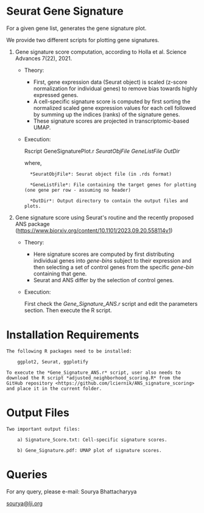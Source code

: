 Seurat Gene Signature
======================

For a given gene list, generates the gene signature plot.

We provide two different scripts for plotting gene signatures.

1. Gene signature score computation, according to Holla et al. Science Advances 7(22), 2021.

	- Theory: 

		- First, gene expression data (Seurat object) is scaled (z-score normalization for individual genes) to remove bias towards highly expressed genes.
		- A cell-specific signature score is computed by first sorting the normalized scaled gene expression values for each cell followed by summing up the indices (ranks) of the signature genes.
		- These signature scores are projected in transcriptomic-based UMAP.

	- Execution:

		Rscript GeneSignaturePlot.r *SeuratObjFile* *GeneListFile* *OutDir*

		where,

			*SeuratObjFile*: Seurat object file (in .rds format)

			*GeneListFile*: File containing the target genes for plotting (one gene per row - assuming no header)

			*OutDir*: Output directory to contain the output files and plots.

2. Gene signature score using Seurat's routine and the recently proposed ANS package (https://www.biorxiv.org/content/10.1101/2023.09.20.558114v1)

	- Theory:

		- Here signature scores are computed by first distributing individual genes into *gene-bins* subject to their expression and then selecting a set of control genes from the specific *gene-bin* containing that gene.
		- Seurat and ANS differ by the selection of control genes.

	- Execution:

		First check the *Gene_Signature_ANS.r* script and edit the parameters section. Then execute the R script.

Installation Requirements
============================

	The following R packages need to be installed:

		ggplot2, Seurat, ggplotify

	To execute the *Gene_Signature_ANS.r* script, user also needs to download the R script *adjusted_neighborhood_scoring.R* from the GitHub repository <https://github.com/lciernik/ANS_signature_scoring> and place it in the current folder.


Output Files
============

	Two important output files:

		a) Signature_Score.txt: Cell-specific signature scores.

		b) Gene_Signature.pdf: UMAP plot of signature scores.

Queries
=======

For any query, please e-mail:
Sourya Bhattacharyya

sourya@lji.org

